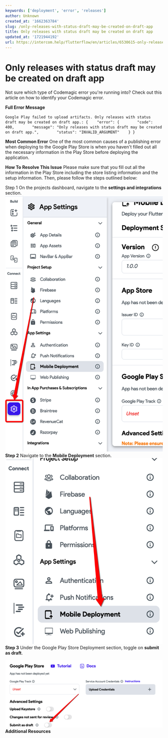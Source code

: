 ```yaml
---
keywords: ['deployment', 'error', 'releases']
author: Unknown
created_at: '1662363784'
slug: /only-releases-with-status-draft-may-be-created-on-draft-app
title: Only releases with status draft may be created on draft app
updated_at: '1721944192'
url: https://intercom.help/flutterflow/en/articles/6530615-only-releases-with-status-draft-may-be-created-on-draft-app
---
```

# Only releases with status draft may be created on draft app

Not sure which type of Codemagic error you're running into? Check out this article on how to identify your Codemagic error.

**Full Error Message**
```
Google Play failed to upload artifacts. Only releases with status draft may be created on draft app.: {    "error": {        "code": 400,        "message": "Only releases with status draft may be created on draft app.",        "status": "INVALID_ARGUMENT"    } }
```

**Most Common Error**
One of the most common causes of a publishing error when deploying to the Google Play Store is when you haven't filled out all the necessary information in the Play Store before deploying the application.

**How To Resolve This Issue**
Please make sure that you fill out all the information in the Play Store including the store listing information and the setup information. Then, please follow the steps outlined below:

Step 1
On the projects dashboard, navigate to the **settings and integrations** section.​
![](../../assets/20250430121320431269.png)
**Step 2**
Navigate to the **Mobile Deployment** section.​
![](../../assets/20250430121320759595.png)
**Step 3**
Under the Google Play Store Deployment section, toggle on **submit as draft**.

![](../../assets/20250430121321051936.png)
**Additional Resources**
